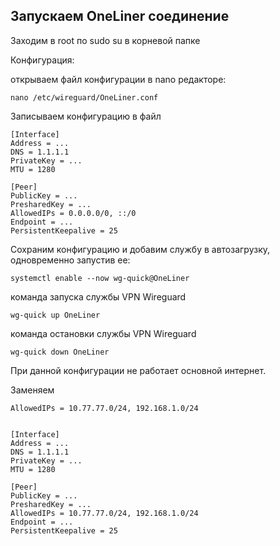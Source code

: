 
Запускаем OneLiner соединение
------------------------------------

Заходим в root по sudo su в корневой папке

Конфигурация:

открываем файл конфигурации в nano редакторе:

	nano /etc/wireguard/OneLiner.conf

Записываем конфигурацию в файл

	[Interface]
	Address = ...
	DNS = 1.1.1.1
	PrivateKey = ...
	MTU = 1280
	
	[Peer]
	PublicKey = ...
	PresharedKey = ...
	AllowedIPs = 0.0.0.0/0, ::/0
	Endpoint = ...
	PersistentKeepalive = 25

Сохраним конфигурацию и добавим службу в автозагрузку, одновременно запустив ее:

	systemctl enable --now wg-quick@OneLiner




команда запуска службы VPN Wireguard

	wg-quick up OneLiner

команда остановки службы  VPN Wireguard

	wg-quick down OneLiner


При данной конфигурации не работает основной интернет.

Заменяем 

	AllowedIPs = 10.77.77.0/24, 192.168.1.0/24


	[Interface]
	Address = ...
	DNS = 1.1.1.1
	PrivateKey = ...
	MTU = 1280
	
	[Peer]
	PublicKey = ...
	PresharedKey = ...
	AllowedIPs = 10.77.77.0/24, 192.168.1.0/24
	Endpoint = ...
	PersistentKeepalive = 25
